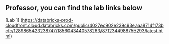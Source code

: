 ## Professor, you can find the lab links below

[Lab 1] (https://databricks-prod-cloudfront.cloud.databricks.com/public/4027ec902e239c93eaaa8714f173bcfc/1289865423238747/1856043440578263/8712344988755293/latest.html)
